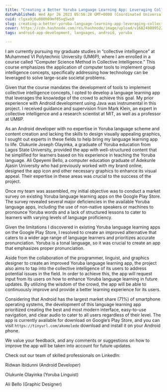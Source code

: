 ```yaml
---
title: "Creating a Better Yoruba Language Learning App: Leveraging Collective Intelligence and Experience"
datePublished: Wed Apr 26 2023 05:56:28 GMT+0000 (Coordinated Universal Time)
cuid: clgxa9j6u000h09mf05vg5ws0
slug: creating-a-better-yoruba-language-learning-app-leveraging-collective-intelligence-and-experience
cover: https://cdn.hashnode.com/res/hashnode/image/upload/v1682488095225/1d6379ec-49d0-49aa-b27e-1f777b4b8639.png
tags: android-app-development, languages, android, yoruba

---
```


I am currently pursuing my graduate studies in “collective intelligence” at Muhammed VI Polytechnic University (UM6P), where I am enrolled in a course called “Computer Science Method in Collective Intelligence.” This course emphasizes the application of computer tools to implement group intelligence concepts, specifically addressing how technology can be leveraged to solve large-scale societal problems.

Given that the course mandates the development of tools to implement collective intelligence concepts, I opted to develop a language learning app that leverages the knowledge of the crowd to achieve this goal. My prior experience with Android development using Java was instrumental in this project. I received guidance and supervision from Mark Klein, an expert in collective intelligence and a research scientist at MIT, as well as a professor at UM6P.

As an Android developer with no expertise in Yoruba language scheme and content creation and lacking the skills to design visually appealing graphics, I sought out experts in these fields to help bring my language learning app to life. Olukunle Joseph Olayinka, a graduate of Yoruba education from Lagos State University, provided the app with well-structured content that he simplified for learners based on his experience in teaching the Yoruba language. Ali Opeyemi Bello, a computer education graduate of Adekunle Ajasin University who had previously worked with my brand online, designed the app icon and other necessary graphics to enhance its visual appeal. Their expertise in these areas was crucial to the success of the project.

Once my team was assembled, my initial objective was to conduct a market survey on existing Yoruba language learning apps on the Google Play Store. The survey revealed several major deficiencies in the available Yoruba language apps, including the use of non-native speakers or machines to pronounce Yoruba words and a lack of structured lessons to cater to learners with varying levels of language proficiency.

Given the limitations I discovered in existing Yoruba language learning apps on the Google Play Store, I resolved to create an improved alternative that caters to a wider age range of language learners and prioritizes accurate pronunciation. Yoruba is a tonal language, so it was crucial to create an app that emphasizes proper pronunciation.

Aside from the collaboration of the programmer, linguist, and graphics designer to create an improved Yoruba language learning app, the project also aims to tap into the collective intelligence of its users to address potential issues in the field. In order to achieve this, the app will request input from its users on how to enhance Yoruba language learning in future updates. By utilizing the wisdom of the crowd, the app will be able to continuously improve and provide a better learning experience for its users.

Considering that Android has the largest market share (71%) of smartphone operating systems, the development of this language learning app prioritized creating the best and most modern interface, easy-to-use navigation, and clear audio to cater to all users regardless of their level. The app is currently available for download on Google’s Play Store, and you can visit `https://tinyurl.com/akomolede` download and install it on your Android phone.

We value your feedback, and any comments or suggestions on how to improve the app will be taken into account for future updates.

Check out our team of skilled professionals on LinkedIn:

Ridwan Ibidunni (Android Developer)

Olukunle Olayinka (Yoruba Linguist)

Ali Bello (Graphic Designer)